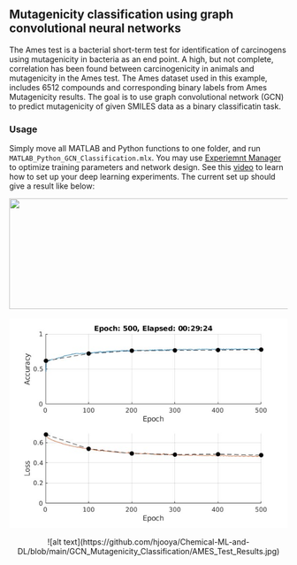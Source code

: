 ## Mutagenicity classification using graph convolutional neural networks 

The Ames test is a bacterial short-term test for identification of carcinogens using mutagenicity in bacteria as an end point. A high, but not complete, correlation has been found between carcinogenicity in animals and mutagenicity in the Ames test. The Ames dataset used in this example, includes 6512 compounds and corresponding binary labels from Ames Mutagenicity results. The goal is to use graph convolutional network (GCN) to predict mutagenicity of given SMILES data as a binary classificatin task.

### Usage

Simply move all MATLAB and Python functions to one folder, and run `MATLAB_Python_GCN_Classification.mlx`. You may use [Experiemnt Manager](https://www.mathworks.com/help/deeplearning/ref/experimentmanager-app.html) to optimize training parameters and network design. See this [video](https://www.mathworks.com/videos/how-to-set-up-your-own-deep-learning-experiments-1601541179542.html) to learn how to set up your deep learning experiments. The current set up should give a result like below:


<p align="center">
    <img width="600" height="200" src="[https://www.python.org/python-.png](https://github.com/hjooya/Chemical-ML-and-DL/blob/main/GCN_Mutagenicity_Classification/AMES_Training_Performance.jpg)">

![alt text](https://github.com/hjooya/Chemical-ML-and-DL/blob/main/GCN_Mutagenicity_Classification/AMES_Training_Performance.jpg)
</p>

<p align="center">
![alt text](https://github.com/hjooya/Chemical-ML-and-DL/blob/main/GCN_Mutagenicity_Classification/AMES_Test_Results.jpg)
</p>


